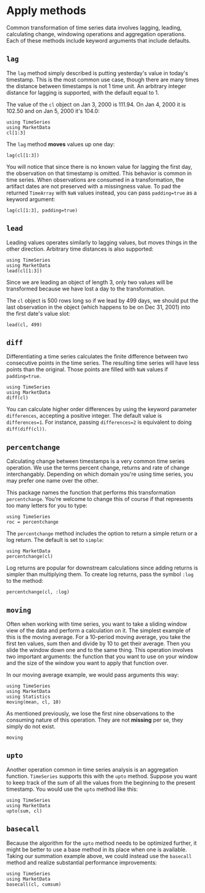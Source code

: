 # Apply methods

Common transformation of time series data involves lagging, leading,
calculating change, windowing operations and aggregation operations.
Each of these methods include keyword arguments that include defaults.

## `lag`

The `lag` method simply described is putting yesterday's value in
today's timestamp. This is the most common use case, though there are
many times the distance between timestamps is not 1 time unit. An
arbitrary integer distance for lagging is supported, with the default
equal to 1.

The value of the `cl` object on Jan 3, 2000 is 111.94. On Jan 4, 2000 it
is 102.50 and on Jan 5, 2000 it's 104.0:

```@repl lag
using TimeSeries
using MarketData
cl[1:3]
```

The `lag` method **moves** values up one day:

```@repl lag
lag(cl[1:3])
```

You will notice that since there is no known value for lagging the first
day, the observation on that timestamp is omitted. This behavior is
common in time series. When observations are consumed in a
transformation, the artifact dates are not preserved with a missingness
value. To pad the returned `TimeArray` with `NaN` values instead, you can
pass `padding=true` as a keyword argument:

```@repl lag
lag(cl[1:3], padding=true)
```

## `lead`

Leading values operates similarly to lagging values, but moves things in
the other direction. Arbitrary time distances is also supported:

```@repl lead
using TimeSeries
using MarketData
lead(cl[1:3])
```

Since we are leading an object of length 3, only two values will be
transformed because we have lost a day to the transformation.

The `cl` object is 500 rows long so if we lead by 499 days, we should
put the last observation in the object (which happens to be on Dec 31, 2001)
into the first date's value slot:

```@repl lead
lead(cl, 499)
```

## `diff`

Differentiating a time series calculates the finite difference between
two consecutive points in the time series. The resulting time series
will have less points than the original. Those points are filled with
`NaN` values if `padding=true`.

```@repl diff
using TimeSeries
using MarketData
diff(cl)
```

You can calculate higher order differences by using the keyword
parameter `differences`, accepting a positive integer. The default
value is `differences=1`. For instance, passing `differences=2` is
equivalent to doing `diff(diff(cl))`.

## `percentchange`

Calculating change between timestamps is a very common time series
operation. We use the terms percent change, returns and rate of change
interchangably. Depending on which domain you're using time series, you
may prefer one name over the other.

This package names the function that performs this transformation
`percentchange`. You're welcome to change this of course if that
represents too many letters for you to type:

```@repl percentchange
using TimeSeries
roc = percentchange
```

The `percentchange` method includes the option to return a simple return
or a log return. The default is set to `simple`:

```@repl percentchange
using MarketData
percentchange(cl)
```

Log returns are popular for downstream calculations since adding returns
is simpler than multiplying them. To create log returns, pass the symbol
`:log` to the method:

```@repl percentchange
percentchange(cl, :log)
```

## `moving`

Often when working with time series, you want to take a sliding window
view of the data and perform a calculation on it. The simplest example
of this is the moving average. For a 10-period moving average, you take
the first ten values, sum then and divide by 10 to get their average.
Then you slide the window down one and to the same thing. This operation
involves two important arguments: the function that you want to use on
your window and the size of the window you want to apply that function
over.

In our moving average example, we would pass arguments this way:

```@repl
using TimeSeries
using MarketData
using Statistics
moving(mean, cl, 10)
```

As mentioned previously, we lose the first nine observations to the
consuming nature of this operation. They are not **missing** per se,
they simply do not exist.

```@docs
moving
```

## `upto`

Another operation common in time series analysis is an aggregation
function. `TimeSeries` supports this with the `upto` method. Suppose you
want to keep track of the sum of all the values from the beginning to
the present timestamp. You would use the `upto` method like this:

```@repl
using TimeSeries
using MarketData
upto(sum, cl)
```

## `basecall`

Because the algorithm for the `upto` method needs to be
optimized further, it might be better to use a base method in its place
when one is available. Taking our summation example above, we could
instead use the `basecall` method and realize substantial performance
improvements:

```@repl
using TimeSeries
using MarketData
basecall(cl, cumsum)
```

